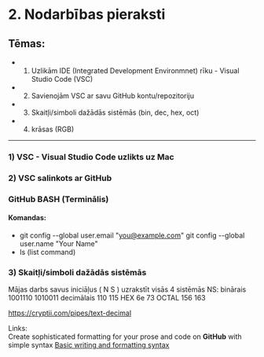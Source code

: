 # 2. Nodarbības pieraksti

## Tēmas:
* 1) Uzlikām IDE (Integrated Development Environmnet) rīku -  Visual Studio Code (VSC)
* 2) Savienojām VSC ar savu GitHub kontu/repozitoriju
* 3) Skaitļi/simboli dažādās sistēmās (bin, dec, hex, oct)
* 4) krāsas (RGB)

--------------------------------------------------------

### 1) VSC - Visual Studio Code uzlikts uz Mac
### 2) VSC salinkots ar GitHub

### GitHub BASH (Terminālis)

#### Komandas: 
* git config --global user.email "you@example.com"
git config --global user.name "Your Name"
* ls (list command) 


### 3) Skaitļi/simboli dažādās sistēmās
Mājas darbs savus iniciāļus ( N S ) uzrakstīt visās 4 sistēmās
NS: 
binārais        1001110 1010011 
decimālais      110 115 
HEX             6e 73
OCTAL           156 163

https://cryptii.com/pipes/text-decimal



Links:  
Create sophisticated formatting for your prose and code on **GitHub** with simple syntax
[Basic writing and formatting syntax](https://docs.github.com/en/get-started/writing-on-github/getting-started-with-writing-and-formatting-on-github/basic-writing-and-formatting-syntax#quoting-text)
